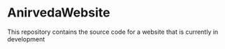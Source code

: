 # AnirvedaWebsite
This repository contains the source code for a website that is currently in development
